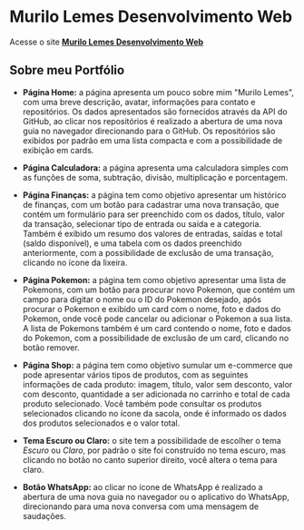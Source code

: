 # Murilo Lemes Desenvolvimento Web
  Acesse o site [**Murilo Lemes Desenvolvimento Web**](https://mldesenvolvimentoweb.netlify.app/)

## Sobre meu Portfólio
  * **Página Home:** a página apresenta um pouco sobre mim "Murilo Lemes", com uma breve descrição, avatar, informações para contato e repositórios. Os dados apresentados são fornecidos através da API do GitHub, ao clicar nos repositórios é realizado a abertura de uma nova guia no navegador direcionando para o GitHub. Os repositórios são exibidos por padrão em uma lista compacta e com a possibilidade de exibição em cards.

  * **Página Calculadora:** a página apresenta uma calculadora simples com as funções de soma, subtração, divisão, multiplicação e porcentagem.

  * **Página Finanças:** a página tem como objetivo apresentar um histórico de finanças, com um botão para cadastrar uma nova transação, que contém um formulário para ser preenchido com os dados, título, valor da transação, selecionar tipo de entrada ou saída e a categoria. Também é exibido um resumo dos valores de entradas, saídas e total (saldo disponível), e uma tabela com os dados preenchido anteriormente, com a possibilidade de exclusão de uma transação, clicando no ícone da lixeira.

  * **Página Pokemon:** a página tem como objetivo apresentar uma lista de Pokemons, com um botão para procurar novo Pokemon, que contém um campo para digitar o nome ou o ID do Pokemon desejado, após procurar o Pokemon e exibido um card com o nome, foto e dados do Pokemon, onde você pode cancelar ou adicionar o Pokemon a sua lista. A lista de Pokemons também é um card contendo o nome, foto e dados do Pokemon, com a possibilidade de exclusão de um card, clicando no botão remover.

  * **Página Shop:** a página tem como objetivo sumular um e-commerce que pode apresentar vários tipos de produtos, com as seguintes informações de cada produto: imagem, título, valor sem desconto, valor com desconto, quantidade a ser adicionada no carrinho e total de cada produto selecionado. Você também pode consultar os produtos selecionados clicando no ícone da sacola, onde é informado os dados dos produtos selecionados e o valor total.

  * **Tema Escuro ou Claro:** o site tem a possibilidade de escolher o tema _Escuro_ ou _Claro_, por padrão o site foi construído no tema escuro, mas clicando no botão no canto superior direito, você altera o tema para claro.

  * **Botão WhatsApp:** ao clicar no ícone de WhatsApp é realizado a abertura de uma nova guia no navegador ou o aplicativo do WhatsApp, direcionando para uma nova conversa com uma mensagem de saudações.

